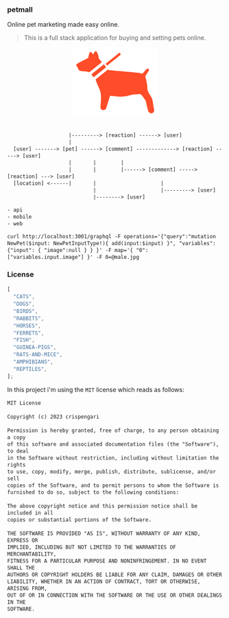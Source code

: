 ### petmall

Online pet marketing made easy online.

> This is a full stack application for buying and setting pets online.

<p align="center">
    <img src="cover-2.png" width="200" alt="logo"/>
</p>

```shell

                    |---------> [reaction] ------> [user]
                    |
  [user] -------> [pet] ------> [comment] -------------> [reaction] -----> [user]
                    |       |        |
                    |       |        |------> [comment] -----> [reaction] ---> [user]
  [location] <------|       |                     |
                            |                     |---------> [user]
                            |--------> [user]

```

```shell
- api
- mobile
- web
```

<!-- http://www.geoplugin.net/extras/location.gp?lat=-32.9721835&long=27.909569&format=json -->

```shell
curl http://localhost:3001/graphql -F operations='{"query":"mutation NewPet($input: NewPetInputType!){ add(input:$input) }", "variables":{"input": { "image":null } } }' -F map='{ "0": ["variables.input.image"] }' -F 0=@male.jpg
```

### License

```js
[
  "CATS",
  "DOGS",
  "BIRDS",
  "RABBITS",
  "HORSES",
  "FERRETS",
  "FISH",
  "GUINEA-PIGS",
  "RATS-AND-MICE",
  "AMPHIBIANS",
  "REPTILES",
];
```

In this project i'm using the `MIT` license which reads as follows:

```shell
MIT License

Copyright (c) 2023 crispengari

Permission is hereby granted, free of charge, to any person obtaining a copy
of this software and associated documentation files (the "Software"), to deal
in the Software without restriction, including without limitation the rights
to use, copy, modify, merge, publish, distribute, sublicense, and/or sell
copies of the Software, and to permit persons to whom the Software is
furnished to do so, subject to the following conditions:

The above copyright notice and this permission notice shall be included in all
copies or substantial portions of the Software.

THE SOFTWARE IS PROVIDED "AS IS", WITHOUT WARRANTY OF ANY KIND, EXPRESS OR
IMPLIED, INCLUDING BUT NOT LIMITED TO THE WARRANTIES OF MERCHANTABILITY,
FITNESS FOR A PARTICULAR PURPOSE AND NONINFRINGEMENT. IN NO EVENT SHALL THE
AUTHORS OR COPYRIGHT HOLDERS BE LIABLE FOR ANY CLAIM, DAMAGES OR OTHER
LIABILITY, WHETHER IN AN ACTION OF CONTRACT, TORT OR OTHERWISE, ARISING FROM,
OUT OF OR IN CONNECTION WITH THE SOFTWARE OR THE USE OR OTHER DEALINGS IN THE
SOFTWARE.
```
